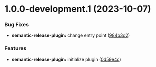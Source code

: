 # 1.0.0-development.1 (2023-10-07)


### Bug Fixes

* **semantic-release-plugin:** change entry point ([984b3d2](https://github.com/ikari-engine/test-actions/commit/984b3d229481e5d2b1f9faa38f20bdab1764e6c6))


### Features

* **semantic-release-plugin:** initialize plugin ([0d59e4c](https://github.com/ikari-engine/test-actions/commit/0d59e4cb826f5bc666bf3b9f0201724ecdf297ab))
